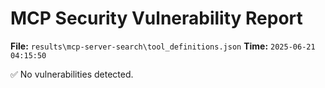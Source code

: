 # MCP Security Vulnerability Report
**File:** `results\mcp-server-search\tool_definitions.json`
**Time:** `2025-06-21 04:15:50`

✅ No vulnerabilities detected.